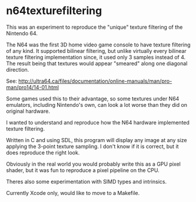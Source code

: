 # n64texturefiltering

This was an experiment to reproduce the "unique" texture filtering of the Nintendo 64.

The N64 was the first 3D home video game console to have texture filtering of any kind. It supported bilinear filtering, but unlike virtually every bilinear texture filtering implementation since, it used only 3 samples instead of 4. The result being that textures would appear "smeared" along one diagonal direction.

See: http://ultra64.ca/files/documentation/online-manuals/man/pro-man/pro14/14-01.html

Some games used this to their advantage, so some textures under N64 emulators, including Nintendo's own, can look a lot worse than they did on original hardware.

I wanted to understand and reproduce how the N64 hardware implemented texture filtering.

Written in C and using SDL, this program will display any image at any size applying the 3-point texture sampling. I don't know if it is correct, but it does reproduce the right look.

Obviously in the real world you would probably write this as a GPU pixel shader, but it was fun to reproduce a pixel pipeline on the CPU.

Theres also some experimentation with SIMD types and intrinsics.

Currently Xcode only, would like to move to a Makefile.

